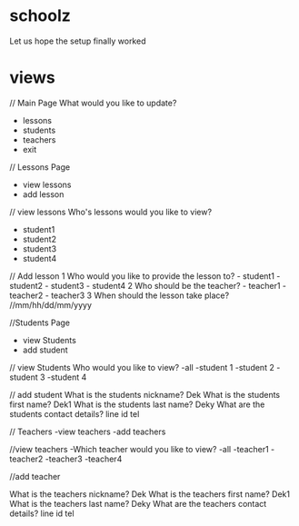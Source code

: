 # schoolz

Let us hope the setup finally worked

# views

// Main Page
What would you like to update?

- lessons
- students
- teachers
- exit

// Lessons Page

- view lessons
- add lesson

// view lessons
Who's lessons would you like to view?

- student1
- student2
- student3
- student4

// Add lesson
1 Who would you like to provide the lesson to? - student1 - student2 - student3 - student4
2 Who should be the teacher? - teacher1 - teacher2 - teacher3
3 When should the lesson take place?
//mm/hh/dd/mm/yyyy

//Students Page

- view Students
- add student

// view Students
Who would you like to view?
-all
-student 1
-student 2
-student 3
-student 4

// add student
What is the students nickname?
Dek
What is the students first name?
Dek1
What is the students last name?
Deky
What are the students contact details?
line id tel

// Teachers
-view teachers
-add teachers

//view teachers
-Which teacher would you like to view?
-all
-teacher1
-teacher2
-teacher3
-teacher4

//add teacher

What is the teachers nickname?
Dek
What is the teachers first name?
Dek1
What is the teachers last name?
Deky
What are the teachers contact details?
line id tel
